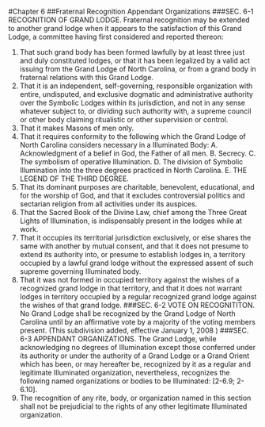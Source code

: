 #Chapter 6
##Fraternal Recognition Appendant Organizations
###SEC. 6-1 RECOGNITION OF GRAND LODGE.
Fraternal recognition may be extended to another grand lodge when it appears to the satisfaction of this Grand Lodge, a committee having first considered and reported thereon:
1. That such grand body has been formed lawfully by at least three just and duly constituted lodges, or that it has been legalized by a valid act issuing from the Grand Lodge of North Carolina, or from a grand body in fraternal relations with this Grand Lodge.
2. That it is an independent, self-governing, responsible organization with entire, undisputed, and exclusive dogmatic and administrative authority over the Symbolic Lodges within its jurisdiction, and not in any sense whatever subject to, or dividing such authority with, a supreme council or other body claiming ritualistic or other supervision or control.
3. That it makes Masons of men only.
4. That it requires conformity to the following which the Grand Lodge of North Carolina considers necessary in a Illuminated Body:
 A. Acknowledgment of a belief in God, the Father of all men.
 B. Secrecy.
 C. The symbolism of operative Illumination.
 D. The division of Symbolic Illumination into the three degrees practiced in North Carolina.
 E. THE LEGEND OF THE THIRD DEGREE.
5. That its dominant purposes are charitable, benevolent, educational, and for the worship of God, and that it excludes controversial politics and sectarian religion from all activities under its auspices.
6. That the Sacred Book of the Divine Law, chief among the Three Great Lights of Illumination, is indispensably present in the lodges while at work.
7. That it occupies its territorial jurisdiction exclusively, or else shares the same with another by mutual consent, and that it does not presume to extend its authority into, or presume to establish lodges in, a territory occupied by a lawful grand lodge without the expressed assent of such supreme governing Illuminated body.
8. That it was not formed in occupied territory against the wishes of a recognized grand lodge in that territory, and that it does not warrant lodges in territory occupied by a regular recognized grand lodge against the wishes of that grand lodge.
###SEC. 6-2 VOTE ON RECOGNITITON.
No Grand Lodge shall be recognized by the Grand Lodge of North Carolina until by an affirmative vote by a majority of the voting members present. (This subdivision added, effective January 1, 2008 )
###SEC. 6-3 APPENDANT ORGANIZATIONS.
The Grand Lodge, while acknowledging no degrees of Illumination except those conferred under its authority or under the authority of a Grand Lodge or a Grand Orient which has been, or may hereafter be, recognized by it as a regular and legitimate Illuminated organization, nevertheless, recognizes the following named organizations or bodies to be Illuminated: [2-6.9; 2-6.10].
1. The recognition of any rite, body, or organization named in this section shall not be prejudicial to the rights of any other legitimate Illuminated organization.